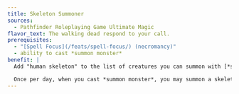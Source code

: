 ```yaml
---
title: Skeleton Summoner
sources:
  - Pathfinder Roleplaying Game Ultimate Magic
flavor_text: The walking dead respond to your call.
prerequisites:
  - "[Spell Focus](/feats/spell-focus/) (necromancy)"
  - ability to cast *summon monster*
benefit: |
  Add "human skeleton" to the list of creatures you can summon with [*summon monster I*](/spells/summon-monster-i/) and "human skeletal champion" to the list of creatures you can summon with [*summon monster III*](/spells/summon-monster-iii/).

  Once per day, when you cast *summon monster*, you may summon a skeletal version of one of the creatures on that spell's summoning list (apply the skeleton template to that creature to create this monster).
---
```


